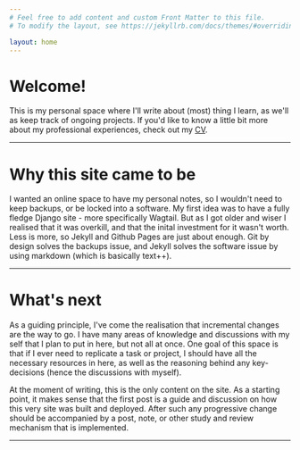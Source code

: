 ```yaml
---
# Feel free to add content and custom Front Matter to this file.
# To modify the layout, see https://jekyllrb.com/docs/themes/#overriding-theme-defaults

layout: home
---
```


# Welcome! 
This is my personal space where I'll write about (most) thing I learn, as we'll as keep track of ongoing projects.
If you'd like to know a little bit more about my professional experiences, check out my [CV](https://drive.google.com/file/d/1PB8ULT-Ztmz7tau9M99mGfFXG60ruNdX/view?usp=drive_link).

---

# Why this site came to be
I wanted an online space to have my personal notes, so I wouldn't need to keep backups, or be locked into a software. My first idea was to have a fully fledge Django site - more specifically Wagtail. But as I got older and wiser I realised that it was overkill, and that the inital investment for it wasn't worth. Less is more, so Jekyll and Github Pages are just about enough. Git by design solves the backups issue, and Jekyll solves the software issue by using markdown (which is basically text++).

---

# What's next
As a guiding principle, I've come the realisation that incremental changes are the way to go. I have many areas of knowledge and discussions with my self that I plan to put in here, but not all at once. One goal of this space is that if I ever need to replicate a task or project, I should have all the necessary resources in here, as well as the reasoning behind any key-decisions (hence the discussions with myself).

At the moment of writing, this is the only content on the site. As a starting point, it makes sense that the first post is a guide and discussion on how this very site was built and deployed. After such any progressive change should be accompanied by a post, note, or other study and review mechanism that is implemented.

---